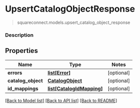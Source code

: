 # UpsertCatalogObjectResponse
> squareconnect.models.upsert_catalog_object_response

### Description



## Properties
Name | Type | Notes
------------ | ------------- | -------------
**errors** | [**list[Error]**](Error.md) | [optional] 
**catalog_object** | [**CatalogObject**](CatalogObject.md) | [optional] 
**id_mappings** | [**list[CatalogIdMapping]**](CatalogIdMapping.md) | [optional] 

[[Back to Model list]](../README.md#documentation-for-models) [[Back to API list]](../README.md#documentation-for-api-endpoints) [[Back to README]](../README.md)


